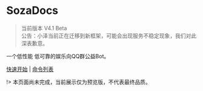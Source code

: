 # SozaDocs  

> 当前版本 V4.1 Beta  
> 公告：小泽当前正在迁移到新框架，可能会出现服务不稳定现象，我们对此深表歉意。

一个低性能 低可靠的娱乐向QQ群公益Bot。  

[快速开始](/start) \| [命令列表](/commands)  

!> 本页面尚未完成，当前展示仅为预览版，不代表最终品质。  
